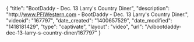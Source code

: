 {
    "title": "BootDaddy - Dec. 13 Larry's Country Diner",
    "description": "http:\/\/www.PFIWestern.com - BootDaddy - Dec. 13 Larry's Country Diner.",
    "videoid": "167797",
    "date_created": "1400657529",
    "date_modified": "1418181429",
    "type": "captivate",
    "layout": "video",
    "url": "\/v\/bootdaddy-dec-13-larry-s-country-diner\/167797"
}
